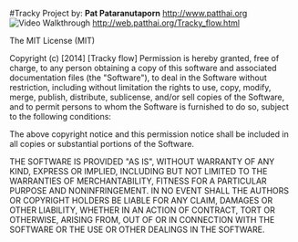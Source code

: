#Tracky Project
by: **Pat Pataranutaporn**
http://www.patthai.org
<img src='http://web.patthai.org/images/FUI/Tracky_flow.gif' title='Video Walkthrough' width='' alt='Video Walkthrough' />
http://web.patthai.org/Tracky_flow.html



The MIT License (MIT)

Copyright (c) [2014] [Tracky flow]
Permission is hereby granted, free of charge, to any person obtaining a copy
of this software and associated documentation files (the "Software"), to deal
in the Software without restriction, including without limitation the rights
to use, copy, modify, merge, publish, distribute, sublicense, and/or sell
copies of the Software, and to permit persons to whom the Software is
furnished to do so, subject to the following conditions:

The above copyright notice and this permission notice shall be included in all
copies or substantial portions of the Software.

THE SOFTWARE IS PROVIDED "AS IS", WITHOUT WARRANTY OF ANY KIND, EXPRESS OR
IMPLIED, INCLUDING BUT NOT LIMITED TO THE WARRANTIES OF MERCHANTABILITY,
FITNESS FOR A PARTICULAR PURPOSE AND NONINFRINGEMENT. IN NO EVENT SHALL THE
AUTHORS OR COPYRIGHT HOLDERS BE LIABLE FOR ANY CLAIM, DAMAGES OR OTHER
LIABILITY, WHETHER IN AN ACTION OF CONTRACT, TORT OR OTHERWISE, ARISING FROM,
OUT OF OR IN CONNECTION WITH THE SOFTWARE OR THE USE OR OTHER DEALINGS IN THE
SOFTWARE.
